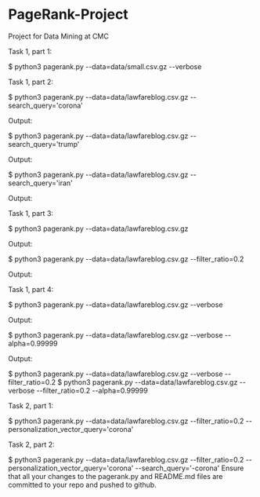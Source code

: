 # PageRank-Project
Project for Data Mining at CMC

Task 1, part 1:

$ python3 pagerank.py --data=data/small.csv.gz --verbose

Task 1, part 2:

$ python3 pagerank.py --data=data/lawfareblog.csv.gz --search_query='corona'

Output:

$ python3 pagerank.py --data=data/lawfareblog.csv.gz --search_query='trump'

Output:


$ python3 pagerank.py --data=data/lawfareblog.csv.gz --search_query='iran'

Output:


Task 1, part 3:

$ python3 pagerank.py --data=data/lawfareblog.csv.gz

Output:

$ python3 pagerank.py --data=data/lawfareblog.csv.gz --filter_ratio=0.2

Output:

Task 1, part 4:

$ python3 pagerank.py --data=data/lawfareblog.csv.gz --verbose 

Output:

$ python3 pagerank.py --data=data/lawfareblog.csv.gz --verbose --alpha=0.99999

Output:

$ python3 pagerank.py --data=data/lawfareblog.csv.gz --verbose --filter_ratio=0.2
$ python3 pagerank.py --data=data/lawfareblog.csv.gz --verbose --filter_ratio=0.2 --alpha=0.99999

Task 2, part 1:

$ python3 pagerank.py --data=data/lawfareblog.csv.gz --filter_ratio=0.2 --personalization_vector_query='corona'

Task 2, part 2:

$ python3 pagerank.py --data=data/lawfareblog.csv.gz --filter_ratio=0.2 --personalization_vector_query='corona' --search_query='-corona'
Ensure that all your changes to the pagerank.py and README.md files are committed to your repo and pushed to github.
